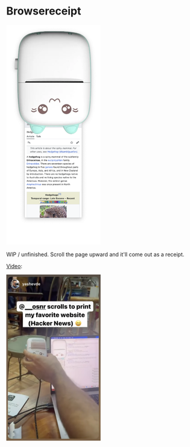 # Browsereceipt

<img src="doc/screenshot.png" width="250">

WIP / unfinished. Scroll the page upward and it'll come out as a
receipt.

[Video](https://www.youtube.com/shorts/0SxFdKyMj7s):

<a href="https://www.youtube.com/shorts/0SxFdKyMj7s"><img src="doc/video.png" width="250"></a>
